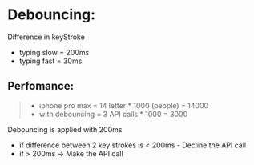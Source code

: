 # Debouncing:

Difference in keyStroke

- typing slow = 200ms
- typing fast = 30ms

## Perfomance:

> - iphone pro max = 14 letter \* 1000 (people) = 14000
> - with debouncing = 3 API calls \* 1000 = 3000

Debouncing is applied with 200ms

- if difference between 2 key strokes is < 200ms - Decline the API call
- if > 200ms -> Make the API call
